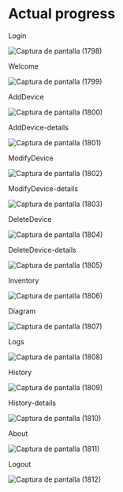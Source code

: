 # Actual progress

Login

![Captura de pantalla (1798)](https://user-images.githubusercontent.com/70659542/161882353-a220136b-a4dc-4b9a-93b7-09a0deb43fda.png)

Welcome

![Captura de pantalla (1799)](https://user-images.githubusercontent.com/70659542/161882645-464af4d2-e234-4ee4-9d44-5ecde2385476.png)

AddDevice

![Captura de pantalla (1800)](https://user-images.githubusercontent.com/70659542/161882670-4f7828a3-8a42-45e3-9dc0-0441bfba579e.png)

AddDevice-details

![Captura de pantalla (1801)](https://user-images.githubusercontent.com/70659542/161882697-627c1ca9-48ef-4a37-aa7c-51c681e7cdf7.png)

ModifyDevice

![Captura de pantalla (1802)](https://user-images.githubusercontent.com/70659542/161882723-a036479b-b0a5-4305-ac9a-121ad7a4151b.png)

ModifyDevice-details

![Captura de pantalla (1803)](https://user-images.githubusercontent.com/70659542/161882748-35afd0bc-e1de-4890-b90b-70972eeb0e4d.png)

DeleteDevice

![Captura de pantalla (1804)](https://user-images.githubusercontent.com/70659542/161882769-4a1d7983-517a-4d86-bfbb-491f0b47efa0.png)

DeleteDevice-details

![Captura de pantalla (1805)](https://user-images.githubusercontent.com/70659542/161882794-47590f4a-0f36-4989-bd0b-022135fd63fd.png)

Inventory

![Captura de pantalla (1806)](https://user-images.githubusercontent.com/70659542/161882814-cd046651-45a5-4444-b67c-8b47c5aa0c79.png)

Diagram

![Captura de pantalla (1807)](https://user-images.githubusercontent.com/70659542/161882822-2c467767-c60e-4215-9a9b-babbb58daf0e.png)

Logs

![Captura de pantalla (1808)](https://user-images.githubusercontent.com/70659542/161882856-8b188424-1b85-4bd2-a95f-475712ceb98a.png)

History

![Captura de pantalla (1809)](https://user-images.githubusercontent.com/70659542/161882879-18ff0251-3933-407b-ab52-1c766763b30c.png)

History-details

![Captura de pantalla (1810)](https://user-images.githubusercontent.com/70659542/161882915-5fcb1539-073b-4e0d-9d69-c2759a37ffca.png)

About

![Captura de pantalla (1811)](https://user-images.githubusercontent.com/70659542/161882934-fe07c805-184e-4ac8-87bf-807b5afc6e7a.png)

Logout

![Captura de pantalla (1812)](https://user-images.githubusercontent.com/70659542/161882978-38e65e1d-9cf7-4038-8c18-8dddd36a5884.png)
